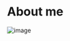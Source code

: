 # About me
![image](https://github.com/user-attachments/assets/fda33390-182d-4daf-860e-048445d474c2)
